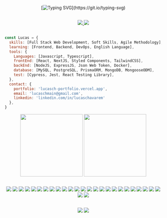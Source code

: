 <div align="center">
  
[![Typing SVG](https://readme-typing-svg.demolab.com?font=Press+Start+2P&pause=1000&color=E6B93D&center=true&vCenter=true&width=600&height=40&lines=Hi+there!+I'm+Lucas+Chavarem!;Full+Stack+Web+Developer!)](https://git.io/typing-svg)

</div>

<br/>

<div align="center">
<a href="https://lucasch-portfolio.vercel.app/">
  <img src="https://img.shields.io/badge/PORTFOLIO-yellow?style=for-the-badge">
</a>
  
<a href="https://drive.google.com/file/d/1J1PQKWu-D_fd_YxGCzs598ZO0reqSazj/view">
  <img src="https://img.shields.io/badge/CURRÍCULO-yellow?style=for-the-badge">
</a>
</div>

<br/>

```js
const Lucas = {
  skills: [Full Stack Web Development, Soft Skills, Agile Methodology],
  learning: [Frontend, Backend, DevOps, English Language],
  tools: {
    Languages: [Javascript, Typescript],
    frontEnd: [React, NextJS, Styled Components, TailwindCSS],
    backEnd: [NodeJS, ExpressJS, Json Web Token, Docker],
    database: [MySQL, PostgreSQL, PrismaORM, MongoDB, MongooseODM],
    test: [Cypress, Jest, React Testing Library],
  },
  contact: {
    portfolio: 'lucasch-portfolio.vercel.app',
    email: 'lucaschmain@gmail.com',
    linkedin: 'linkedin.com/in/lucaschavarem'
  },
}
```


<div align="center">
  <img src="https://github-readme-stats.vercel.app/api?username=h3zord&show_icons=true&theme=dark&include_all_commits=true&count_private=true" height="200em" />
  <img src="https://github-readme-stats.vercel.app/api/top-langs/?username=h3zord&langs_count=3&theme=dark" height="200em" />
</div>


##

<div align="center">
  <img src="https://img.shields.io/badge/html5-%23E34F26.svg?style=for-the-badge&logo=html5&logoColor=white">
  <img src="https://img.shields.io/badge/css3-%231572B6.svg?style=for-the-badge&logo=css3&logoColor=white">
  <img src="https://img.shields.io/badge/javascript-%23323330.svg?style=for-the-badge&logo=javascript&logoColor=%23F7DF1E">
  <img src="https://img.shields.io/badge/typescript-%23007ACC.svg?style=for-the-badge&logo=typescript&logoColor=white">
  <img src="https://img.shields.io/badge/react-%2320232a.svg?style=for-the-badge&logo=react&logoColor=%2361DAFB">
  <img src="https://img.shields.io/badge/vite-%23646CFF.svg?style=for-the-badge&logo=vite&logoColor=white" />
  <img src="https://img.shields.io/badge/Next-black?style=for-the-badge&logo=next.js&logoColor=white" />
  <img src="https://img.shields.io/badge/styled--components-DB7093?style=for-the-badge&logo=styled-components&logoColor=white" />
  <img src="https://img.shields.io/badge/tailwindcss-%2338B2AC.svg?style=for-the-badge&logo=tailwind-css&logoColor=white" />
  <img src="https://img.shields.io/badge/-React%20Query-FF4154?style=for-the-badge&logo=react%20query&logoColor=white"/>
  <img src="https://img.shields.io/badge/React%20Hook%20Form-%23EC5990.svg?style=for-the-badge&logo=reacthookform&logoColor=white" />
  <img src="https://img.shields.io/badge/zod-%233068b7.svg?style=for-the-badge&logo=zod&logoColor=white" />
  <img src="https://img.shields.io/badge/node.js-6DA55F?style=for-the-badge&logo=node.js&logoColor=white">
  <img src="https://img.shields.io/badge/express.js-%23404d59.svg?style=for-the-badge&logo=express&logoColor=%2361DAFB">
  <img src="https://img.shields.io/badge/JWT-black?style=for-the-badge&logo=JSON%20web%20tokens">
  <img src="https://img.shields.io/badge/docker-%230db7ed.svg?style=for-the-badge&logo=docker&logoColor=white">
  <img src="https://img.shields.io/badge/mysql-%2300f.svg?style=for-the-badge&logo=mysql&logoColor=white">
  <img src="https://img.shields.io/badge/postgres-%23316192.svg?style=for-the-badge&logo=postgresql&logoColor=white">
  <img src="https://img.shields.io/badge/Prisma-3982CE?style=for-the-badge&logo=Prisma&logoColor=white" />
  <img src="https://img.shields.io/badge/MongoDB-%234ea94b.svg?style=for-the-badge&logo=mongodb&logoColor=white">
  <img src="https://img.shields.io/badge/Mongoose-880000.svg?style=for-the-badge&logo=Mongoose&logoColor=white" >
  <img src="https://img.shields.io/badge/-Swagger-%23Clojure?style=for-the-badge&logo=swagger&logoColor=white" />
  <img src="https://img.shields.io/badge/-cypress-%23E5E5E5?style=for-the-badge&logo=cypress&logoColor=058a5e" />
  <img src="https://img.shields.io/badge/-jest-%23C21325?style=for-the-badge&logo=jest&logoColor=white">
  <img src="https://img.shields.io/badge/Testing%20Library-E33332.svg?style=for-the-badge&logo=Testing-Library&logoColor=white">
  <img src="https://img.shields.io/badge/ESLint-4B3263?style=for-the-badge&logo=eslint&logoColor=white" />
  <img src="https://img.shields.io/badge/git-%23F05033.svg?style=for-the-badge&logo=git&logoColor=white"/>
</div>

##


<div align="center">
  <a href = "mailto:lucaschmain@gmail.com"><img src="https://img.shields.io/badge/Gmail-D14836?style=for-the-badge&logo=gmail&logoColor=white" target="_blank"></a>
  <a href="https://www.linkedin.com/in/lucaschavarem/"><img src="https://img.shields.io/badge/linkedin-%230077B5.svg?style=for-the-badge&logo=linkedin&logoColor=white" target="_blank"></a>
</div>
